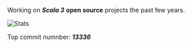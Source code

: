 Working on ***Scala 3*** **open source** projects the past few years.

![Stats](https://github-readme-stats.vercel.app/api?username=objektwerks&show_icons=true&hide_border=true&rank_icon=percentile)

Top commit numnber: ***13336***
